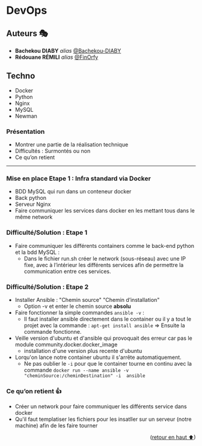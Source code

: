 # DevOps  <a name="readme-top"></a>

## Auteurs 🎭

* **Bachekou DIABY** _alias_ [@Bachekou-DIABY](https://github.com/Bachekou-DIABY)
* **Rédouane RÉMILI** _alias_ [@FinOrfy](https://github.com/red-rml)

## Techno

* Docker
* Python
* Nginx
* MySQL
* Newman

### Présentation

* Montrer une partie de la réalisation technique
* Difficultés : Surmontés ou non
* Ce qu’on retient

---

### Mise en place Etape 1 : Infra standard via Docker

* BDD MySQL qui run dans un conteneur docker
* Back python
* Serveur Nginx
* Faire communiquer les services dans docker en les mettant tous dans le même network

### Difficulté/Solution : Etape 1

* Faire communiquer les différents containers comme le back-end python et la bdd MySQL :
  * Dans le fichier run.sh créer le network (sous-réseau) avec une IP fixe, avec à l’intérieur les différents services afin de permettre la communication entre ces services.

### Difficulté/Solution : Etape 2

* Installer Ansible : "Chemin source" "Chemin d’installation"
  * Option -v et enter le chemin source **absolu** 
* Faire fonctionner la simple commandes ```ansible -v``` :
  * Il faut installer ansible directement dans le container ou il y a tout le projet avec la commande : ```apt-get install ansible``` => Ensuite la commande  fonctionne.
* Veille version d'ubuntu et d'ansible qui provoquait des erreur car pas le module community.docker.docker_image
  * installation d'une version plus recente d'ubuntu
* Lorqu'on lance notre container ubuntu il s'arrête automatiquement.
  * Ne pas oublier le ```-i``` pour que le container tourne en continu avec la commande ```docker run --name ansible -v "cheminSource:/cheminDestination" -i  ansible```

### Ce qu’on retient 👍

* Créer un network pour faire communiquer les différents service dans docker
* Qu'il faut templatiser les fichiers pour les insatller sur un serveur (notre machine) afin de les faire tourner

<p align="right">(<a href="#readme-top">retour en haut ⬆</a>)</p>